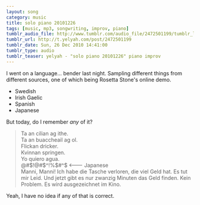 ```yaml
---
layout: song
category: music
title: solo piano 20101226
tags: [music, mp3, songwriting, improv, piano]
tumblr_audio_file: http://www.tumblr.com/audio_file/2472501199/tumblr_le1ysc1zcg1qzo4ep
tumblr_url: http://t.yelyah.com/post/2472501199
tumblr_date: Sun, 26 Dec 2010 14:41:00
tumblr_type: audio
tumblr_teaser: yelyah - "solo piano 20101226" piano improv
---
```

I went on a language... bender last night. Sampling different things from different sources, one of which being Rosetta Stone's online demo.

* Swedish
* Irish Gaelic
* Spanish
* Japanese

But today, do I remember *any* of it?

> Ta an cilian ag ithe.  
> Ta an buaccheail ag ol.  
> Flickan dricker.  
> Kvinnan springen.  
> Yo quiero agua.  
> @#$!@#$^!%$#^$ <--- Japanese  
> Manni, Manni! Ich habe die Tasche verloren, die viel Geld hat. Es tut mir Leid. Und jetzt gibt es nur zwanzig Minuten das Geld finden. Kein Problem. Es wird ausgezeichnet im Kino.

Yeah, I have no idea if any of that is correct.
